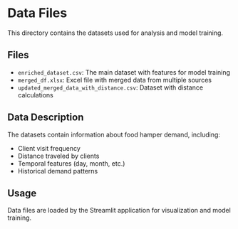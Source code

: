# Data Files

This directory contains the datasets used for analysis and model training.

## Files

- `enriched_dataset.csv`: The main dataset with features for model training
- `merged_df.xlsx`: Excel file with merged data from multiple sources
- `updated_merged_data_with_distance.csv`: Dataset with distance calculations

## Data Description

The datasets contain information about food hamper demand, including:
- Client visit frequency
- Distance traveled by clients
- Temporal features (day, month, etc.)
- Historical demand patterns

## Usage

Data files are loaded by the Streamlit application for visualization and model training.